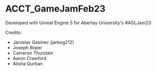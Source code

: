 # ACCT_GameJamFeb23

Developed with Unreal Engine 5 for Abertay University's #AGLJam23

Credits:
* Jaroslav Gasinec (jarkog212)
* Joseph Roper
* Cameron Thurstain
* Aaron Crawford
* Alisha Qurban
